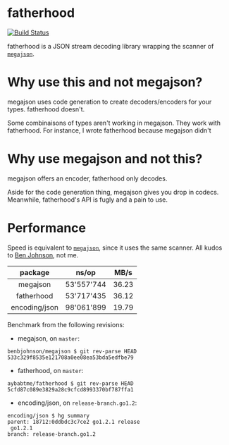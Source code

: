 fatherhood
==========
[![Build Status](https://drone.io/github.com/aybabtme/fatherhood/status.png)](https://drone.io/github.com/aybabtme/fatherhood/latest)

fatherhood is a JSON stream decoding library wrapping the scanner of
[`megajson`](https://github.com/benbjohnson/megajson).


Why use this and not megajson?
==============================

megajson uses code generation to create decoders/encoders for your types.
fatherhood doesn't.

Some combinaisons of types aren't working in megajson. They work with
fatherhood. For instance, I wrote fatherhood because megajson didn't

Why use megajson and not this?
==============================

megajson offers an encoder, fatherhood only decodes.

Aside for the code generation thing, megajson gives you drop in codecs.
Meanwhile, fatherhood's API is fugly and a pain to use.

Performance
===========

Speed is equivalent to [`megajson`](github.com/benbjohnson/megajson), since it
uses the same scanner.  All kudos to [Ben Johnson](github.com/benbjohnson),
not me.

|    package    |      ns/op |  MB/s |
|:-------------:|:----------:|:-----:|
|   megajson    | 53'557'744 | 36.23 |
|  fatherhood   | 53'717'435 | 36.12 |
| encoding/json | 98'061'899 | 19.79 |


Benchmark from the following revisions:

* megajson, on `master`:

```
benbjohnson/megajson $ git rev-parse HEAD
533c329f8535e121708a0ee08ea53bda5edfbe79
```

* fatherhood, on `master`:

```
aybabtme/fatherhood $ git rev-parse HEAD
5cfd87c089e3829a28c9cfcd8993370bf787ffa1
```

* encoding/json, on `release-branch.go1.2`:

```
encoding/json $ hg summary
parent: 18712:0ddbdc3c7ce2 go1.2.1 release
 go1.2.1
branch: release-branch.go1.2
```
